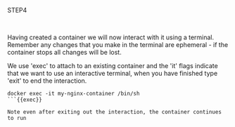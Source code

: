 STEP4

<br>

Having created a container we will now interact with it using a terminal. Remember any changes that you make in the terminal are ephemeral - if the container stops all changes will be lost.

We use 'exec' to attach to an existing container and the 'it' flags indicate that we want to use an interactive terminal, when you have finished type 'exit' to end the interaction. 

```plain
docker exec -it my-nginx-container /bin/sh
```{{exec}}

Note even after exiting out the interaction, the container continues to run


